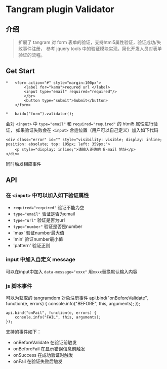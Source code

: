 Tangram plugin Validator
==========================

介绍
-----------
> 扩展了 tangram 对 form 表单的验证，支持html5属性验证，验证成功/失败事件注册，
参考 jquery tools 中的验证模块实现。简化开发人员对表单验证的流程。



Get Start
---------------
    *   <form action="#" style="margin:100px">
            <label for="kama">requred url </label>
            <input type="email" required="required"/>
            </br>
            <button type="submit">Submit</button>
        </form>

    *   baidu("form").validator(); 

会对 `<input>` 中 `type="email"` 和 `required="required"` 的 html5 属性进行验证，
如果验证失败会在 `<input>` 合适位置（用户可以自己定义）加入如下代码

    <div class="error" id="" style="visibility: visible; display: inline; position: absolute; top: 105px; left: 359px;">
        <p style="display: inline;">请输入正确的 E-mail 地址</p>
    </div>
同时触发相应事件

API
------------------

### 在 `<input>` 中可以加入如下验证属性
*   `required="required"` 验证不能为空
*   `type="email"` 验证是否为email
*   `type="url"` 验证是否为url
*   `type="number"` 验证是否是number
*   'max'   验证number最大值
*   'min'   验证number最小值
*   'pattern'   验证正则

### input 中加入自定义 message
可以在input中加入 `data-message="xxxx"` 用`xxxx`替换默认输入内容

### js 脚本事件
可以为获取的 tangramdom 对象注册事件
    api.bind("onBeforeValidate", function(e, errors) {
        console.info("BEFORE", this, arguments);
    });

    api.bind("onFail", function(e, errors) {
        console.info("FAIL", this, arguments);      
    });

支持的事件如下：
*   onBeforeValidate 在验证前触发
*   onBeforeFail 在显示错误信息前触发
*   onSuccess 在成功验证时触发
*   onFail 在验证失败后触发

    

